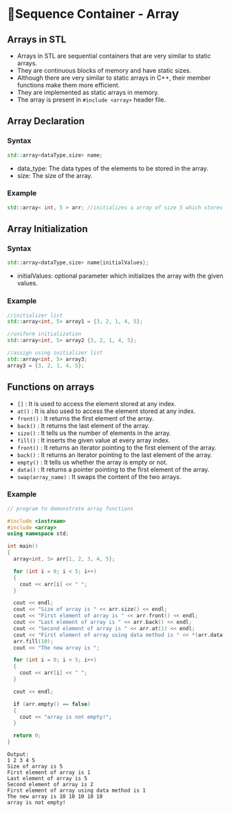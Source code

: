 # 🍃Sequence Container - Array

## Arrays in STL

- Arrays in STL are sequential containers that are very similar to static arrays.
- They are continuous blocks of memory and have static sizes.
- Although there are very similar to static arrays in C++, their member functions make them more efficient.
- They are implemented as static arrays in memory.
- The array is present in `#include <array>` header file.

## Array Declaration

### Syntax

```cpp
std::array<dataType,size> name;
```

- data_type: The data types of the elements to be stored in the array.
- size: The size of the array.

### Example

```cpp
std::array< int, 5 > arr; //initializes a array of size 5 which stores integer values
```

## Array Initialization

### Syntax

```cpp
std::array<dataType,size> name{initialValues};
```

- initialValues: optional parameter which initializes the array with the given values.

### Example

```cpp
//initializer list
std::array<int, 5> array1 = {3, 2, 1, 4, 5};

//uniform initialization
std::array<int, 5> array2 {3, 2, 1, 4, 5};

//assign using initializer list
std::array<int, 5> array3;
array3 = {3, 2, 1, 4, 5};
```

## Functions on arrays

- `[]` : It is used to access the element stored at any index.
- `at()` : It is also used to access the element stored at any index.
- `front()` : It returns the first element of the array.
- `back()` : It returns the last element of the array.
- `size()` : It tells us the number of elements in the array.
- `fill()` : It inserts the given value at every array index.
- `front()` : It returns an iterator pointing to the first element of the array.
- `back()` : It returns an iterator pointing to the last element of the array.
- `empty()` : It tells us whether the array is empty or not.
- `data()` : It returns a pointer pointing to the first element of the array.
- `swap(array_name)` : It swaps the content of the two arrays.

### Example

```cpp
// program to demonstrate array functions

#include <iostream>
#include <array>
using namespace std;

int main()
{
  array<int, 5> arr{1, 2, 3, 4, 5};

  for (int i = 0; i < 5; i++)
  {
    cout << arr[i] << " ";
  }

  cout << endl;
  cout << "Size of array is " << arr.size() << endl;
  cout << "First element of array is " << arr.front() << endl;
  cout << "Last element of array is " << arr.back() << endl;
  cout << "Second element of array is " << arr.at(1) << endl;
  cout << "First element of array using data method is " << *(arr.data()) << endl;
  arr.fill(10);
  cout << "The new array is ";

  for (int i = 0; i < 5; i++)
  {
    cout << arr[i] << " ";
  }

  cout << endl;

  if (arr.empty() == false)
  {
    cout << "array is not empty!";
  }

  return 0;
}
```

```
Output:
1 2 3 4 5
Size of array is 5
First element of array is 1
Last element of array is 5
Second element of array is 2
First element of array using data method is 1
The new array is 10 10 10 10 10
array is not empty!
```
